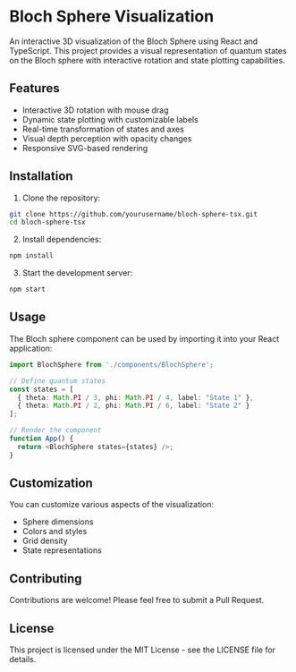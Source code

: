 # Bloch Sphere Visualization

An interactive 3D visualization of the Bloch Sphere using React and TypeScript. This project provides a visual representation of quantum states on the Bloch sphere with interactive rotation and state plotting capabilities.

## Features

- Interactive 3D rotation with mouse drag
- Dynamic state plotting with customizable labels
- Real-time transformation of states and axes
- Visual depth perception with opacity changes
- Responsive SVG-based rendering

## Installation

1. Clone the repository:
```bash
git clone https://github.com/yourusername/bloch-sphere-tsx.git
cd bloch-sphere-tsx
```

2. Install dependencies:
```bash
npm install
```

3. Start the development server:
```bash
npm start
```

## Usage

The Bloch sphere component can be used by importing it into your React application:

```typescript
import BlochSphere from './components/BlochSphere';

// Define quantum states
const states = [
  { theta: Math.PI / 3, phi: Math.PI / 4, label: "State 1" },
  { theta: Math.PI / 2, phi: Math.PI / 6, label: "State 2" }
];

// Render the component
function App() {
  return <BlochSphere states={states} />;
}
```

## Customization

You can customize various aspects of the visualization:

- Sphere dimensions
- Colors and styles
- Grid density
- State representations

## Contributing

Contributions are welcome! Please feel free to submit a Pull Request.

## License

This project is licensed under the MIT License - see the LICENSE file for details.